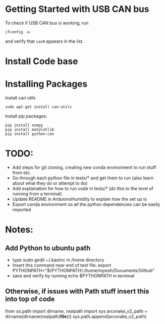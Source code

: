 # Getting Started with USB CAN bus
To check if USB CAN bus is working, run
```
ifconfig -a
```
and verify that `can0` appears in the list.

# Install Code base


# Installing Packages 
Install can utils
```
sudo apt-get install can-utils
```

Install pip packages:
```
pip install numpy
pip install matplotlib
pip install python-can
```


# TODO:
- Add steps for git cloning, creating new conda environment to run stuff from etc.
- Go through each python file in tests/* and get them to run (also learn about what they do or attempt to do)
- Add explaination for how to run code in tests/* (do this to the level of running from a terminal)
- Update README in ArduionoHumidity to explain how the set up is
- Export conda environment so all the python dependencies can be easily imported

# Notes: 

## Add Python to ubuntu path 
- type sudo gedit ~/.bashrc in /home directory 
- Insert this command near end of text file: 
    export PYTHONPATH="${PYTHONPATH}:/home/myeoh/Documents/Github"
- save and verify by running echo $PYTHONPATH in terminal 

## Otherwise, if issues with Path stuff insert this into top of code
from os.path import dirname, realpath
import sys
arcsnake_v2_path = dirname(dirname(realpath(__file__)))
sys.path.append(arcsnake_v2_path)